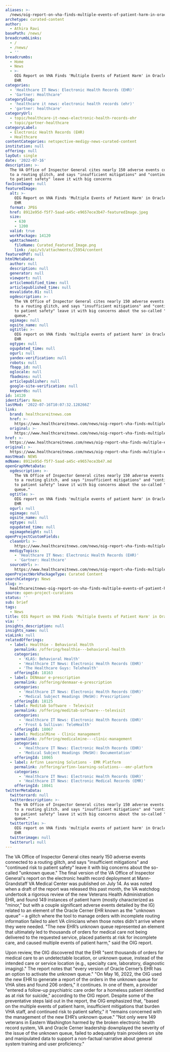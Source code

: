 ```yaml
---
aliases: >-
  /news/oig-report-on-vha-finds-multiple-events-of-patient-harm-in-oracle-cerner-ehr
archetype: curated-content
author:
  - Athira Ravi
basePath: /news/
breadcrumbLinks:
  - /
  - /news/
  - ''
breadcrumbs:
  - Home
  - News
  - >-
    OIG Report on VHA Finds 'Multiple Events of Patient Harm' in Oracle Cerner
    EHR
categories:
  - 'Healthcare IT News: Electronic Health Records (EHR)'
  - 'Gartner: Healthcare'
categorySlug:
  - 'healthcare it news: electronic health records (ehr)'
  - 'gartner: healthcare'
categoryUrl:
  - topic/healthcare-it-news-electronic-health-records-ehr
  - topic/gartner-healthcare
categoryLabel:
  - Electronic Health Records (EHR)
  - Healthcare
contentCategories: netspective-medigy-news-curated-content
institution: null
offering: null
layOut: single
date: '2022-07-16'
description: >-
  The VA Office of Inspector General cites nearly 150 adverse events connected
  to a routing glitch, and says "insufficient mitigations" and "continued risk
  to patient safety" leave it with big concerns 
favIconImage: null
featuredImage:
  alt: >-
    OIG Report on VHA Finds 'Multiple Events of Patient Harm' in Oracle Cerner
    EHR
  format: JPEG
  href: 8912e95d-f5f7-5aad-a45c-e9657ece3b47-featuredImage.jpeg
  size:
    - 630
    - 1200
  valid: true
  workPackage: 14120
  wpAttachment:
    fileName: Curated_Featured_Image.png
    link: /api/v3/attachments/25954/content
featuredPdf: null
htmlMetaData:
  author: null
  description: null
  generator: null
  viewport: null
  articlemodified_time: null
  articlepublished_time: null
  msvalidate.01: null
  ogdescription: >-
    The VA Office of Inspector General cites nearly 150 adverse events connected
    to a routing glitch, and says "insufficient mitigations" and "continued risk
    to patient safety" leave it with big concerns about the so-called "unknown
    queue."
  ogimage: null
  ogsite_name: null
  ogtitle: >-
    OIG report on VHA finds 'multiple events of patient harm' in Oracle Cerner
    EHR
  ogtype: null
  ogupdated_time: null
  ogurl: null
  yandex-verification: null
  robots: null
  fbapp_id: null
  oglocale: null
  fbadmins: null
  articlepublisher: null
  google-site-verification: null
  keywords: null
id: 14120
identifier: News
lastMod: '2022-07-16T10:07:32.128266Z'
link:
  brand: healthcareitnews.com
  href: >-
    https://www.healthcareitnews.com/news/oig-report-vha-finds-multiple-events-patient-harm-oracle-cerner-ehr
  original: >-
    https://www.healthcareitnews.com/news/oig-report-vha-finds-multiple-events-patient-harm-oracle-cerner-ehr
href: >-
  https://www.healthcareitnews.com/news/oig-report-vha-finds-multiple-events-patient-harm-oracle-cerner-ehr
original: >-
  https://www.healthcareitnews.com/news/oig-report-vha-finds-multiple-events-patient-harm-oracle-cerner-ehr
mastHead: NEWS
mdName: 8912e95d-f5f7-5aad-a45c-e9657ece3b47.md
openGraphMetaData:
  ogdescription: >-
    The VA Office of Inspector General cites nearly 150 adverse events connected
    to a routing glitch, and says "insufficient mitigations" and "continued risk
    to patient safety" leave it with big concerns about the so-called "unknown
    queue."
  ogtitle: >-
    OIG report on VHA finds 'multiple events of patient harm' in Oracle Cerner
    EHR
  ogurl: null
  ogimage: null
  ogsite_name: null
  ogtype: null
  ogupdated_time: null
  ogimageheight: null
openProjectCustomFields:
  cleanUrl: >-
    https://www.healthcareitnews.com/news/oig-report-vha-finds-multiple-events-patient-harm-oracle-cerner-ehr
  medigyTopics:
    - 'Healthcare IT News: Electronic Health Records (EHR)'
    - 'Gartner: Healthcare'
  sourceUrl: >-
    https://www.healthcareitnews.com/news/oig-report-vha-finds-multiple-events-patient-harm-oracle-cerner-ehr
openProjectWorkPackageType: Curated Content
searchCategory: News
slug: >-
  healthcareitnews-oig-report-on-vha-finds-multiple-events-of-patient-harm-in-oracle-cerner-ehr
source: open-project-curations
status: ''
sub: brief
tags:
  - News
title: OIG Report on VHA Finds 'Multiple Events of Patient Harm' in Oracle Cerner EHR
via: ' '
insights_description: null
insights_name: null
viaLink: null
relatedOfferings:
  - label: Healthie - Behavioral Health
    permalink: /offering/healthie---behavioral-health
    categories:
      - 'KLAS: Behavioral Health'
      - 'Healthcare IT News: Electronic Health Records (EHR)'
      - 'The Healthcare Guys: Telehealth'
    offeringId: 18163
  - label: DENmaar e-prescription
    permalink: /offering/denmaar-e-prescription
    categories:
      - 'Healthcare IT News: Electronic Health Records (EHR)'
      - 'Medical Subject Headings (MeSH): Prescriptions'
    offeringId: 18125
  - label: Meditab Software - Televisit
    permalink: /offering/meditab-software---televisit
    categories:
      - 'Healthcare IT News: Electronic Health Records (EHR)'
      - 'Frost & Sullivan: TeleHealth'
    offeringId: 18067
  - label: MedicalMine - Clinic management
    permalink: /offering/medicalmine---clinic-management
    categories:
      - 'Healthcare IT News: Electronic Health Records (EHR)'
      - 'Medical Subject Headings (MeSH): Documentation'
    offeringId: 18065
  - label: Arfinn Learning Solutions - EMR Platform
    permalink: /offering/arfinn-learning-solutions---emr-platform
    categories:
      - 'Healthcare IT News: Electronic Health Records (EHR)'
      - 'Healthcare IT News: Electronic Medical Records (EMR)'
    offeringId: 18041
twitterMetaData:
  twittercard: null
  twitterdescription: >-
    The VA Office of Inspector General cites nearly 150 adverse events connected
    to a routing glitch, and says "insufficient mitigations" and "continued risk
    to patient safety" leave it with big concerns about the so-called "unknown
    queue."
  twittertitle: >-
    OIG report on VHA finds 'multiple events of patient harm' in Oracle Cerner
    EHR
  twitterimage: null
  twitterurl: null
---
```

<p>The VA Office of Inspector General cites nearly 150 adverse events connected to a routing glitch, and says "insufficient mitigations" and "continued risk to patient safety" leave it with big concerns about the so-called "unknown queue." The final version of the VA Office of Inspector General's report on the electronic health record deployment at Mann-Grandstaff VA Medical Center was published on July 14.
As was noted when a draft of the report was released this past month, the VA watchdog undertook a rigorous review of the new Veterans Health Administration EHR, and found 149 instances of patient harm (mostly characterized as "minor," but with a couple significant adverse events detailed by the IG) related to an element of the Oracle Cerner EHR known as the "unknown queue" – a glitch where the tool to manage orders with incomplete routing information failed to alert VA clinicians when those notes didn't arrive where they were needed.
"The new EHR’s unknown queue represented an element that ultimately led to thousands of orders for medical care not being delivered to the requested service, placed patients at risk for incomplete care, and caused multiple events of patient harm," said the OIG report.
</p><p>Upon review, the OIG discovered that the EHR "sent thousands of orders for medical care to an undetectable location, or unknown queue, instead of the intended care or service location (e.g., specialty care, laboratory, diagnostic imaging)." The report notes that "every version of Oracle Cerner’s EHR has an option to activate the unknown queue."
"On May 16, 2022, the OIG used the new EHR to generate a report of the orders in the unknown queue for VHA sites and found 206 orders," it continues.
In one of them, a provider "entered a follow-up psychiatric care order for a homeless patient identified as at risk for suicide," according to the OIG report.
Despite some of the preventative steps laid out in the report, the OIG emphasized that, "based on the multiple events of patient harm, insufficient mitigations that burden VHA staff, and continued risk to patient safety," it "remains concerned with the management of the new EHR’s unknown queue."
"Not only were 149 veterans in Eastern Washington harmed by the broken electronic health record system, VA and Oracle Cerner leadership downplayed the severity of the issue of the unknown queue, failed to adequately train providers on site and manipulated data to support a non-factual narrative about general system training and user proficiency."</p>